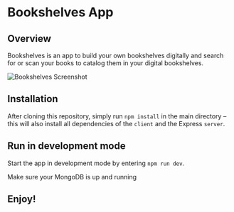 # Bookshelves App

## Overview

Bookshelves is an app to build your own bookshelves digitally and search for or scan your books to catalog them in your digital bookshelves.

![Bookshelves Screenshot](https://user-images.githubusercontent.com/82387427/124270273-48c01280-db3c-11eb-8ba4-5dbc16ee28a0.png)

## Installation

After cloning this repository, simply run `npm install` in the main directory – this will also install all dependencies of the `client` and the Express `server`.

## Run in development mode

Start the app in development mode by entering `npm run dev`.

Make sure your MongoDB is up and running

## Enjoy!
